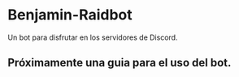 # Benjamin-Raidbot
Un bot para disfrutar en los servidores de Discord.


## Próximamente una guia para el uso del bot.
